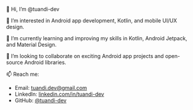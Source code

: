 👋 Hi, I’m @tuandi-dev

👀 I’m interested in Android app development, Kotlin, and mobile UI/UX design.

🌱 I’m currently learning and improving my skills in Kotlin, Android Jetpack, and Material Design.

💞️ I’m looking to collaborate on exciting Android app projects and open-source Android libraries.

📫 Reach me:
   - Email: tuandi.dev@gmail.com
   - LinkedIn: [linkedin.com/in/tuandi-dev](https://www.linkedin.com/in/tuandi-dev/)
   - GitHub: [@tuandi-dev](https://github.com/tuandi-dev)

<!---
tuandi-dev/tuandi-dev is a ✨ special ✨ repository because its `README.md` (this file) appears on your GitHub profile.
You can click the Preview link to take a look at your changes.
--->

